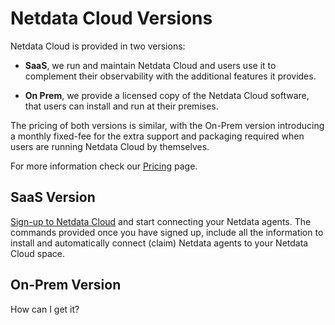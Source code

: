 # Netdata Cloud Versions

Netdata Cloud is provided in two versions:

- **SaaS**, we run and maintain Netdata Cloud and users use it to complement their observability with the additional features it provides.

- **On Prem**, we provide a licensed copy of the Netdata Cloud software, that users can install and run at their premises. 

The pricing of both versions is similar, with the On-Prem version introducing a monthly fixed-fee for the extra support and packaging required when users are running Netdata Cloud by themselves.

For more information check our [Pricing](https://www.netdata.cloud/pricing/) page.

## SaaS Version

[Sign-up to Netdata Cloud](https://app.netdata.cloud) and start connecting your Netdata agents. The commands provided once you have signed up, include all the information to install and automatically connect (claim) Netdata agents to your Netdata Cloud space.

## On-Prem Version

How can I get it? 
<!-- There should probably be a link here -->
